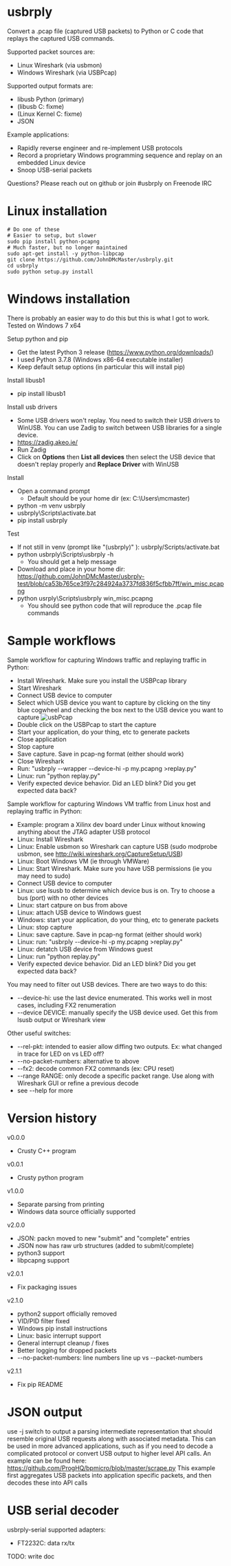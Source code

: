 # usbrply

Convert a .pcap file (captured USB packets) to Python or C code that replays the captured USB commands.

Supported packet sources are:
* Linux Wireshark (via usbmon)
* Windows Wireshark (via USBPcap)

Supported output formats are:
* libusb Python (primary)
* (libusb C: fixme)
* (Linux Kernel C: fixme)
* JSON

Example applications:
* Rapidly reverse engineer and re-implement USB protocols
* Record a proprietary Windows programming sequence and replay on an embedded Linux device
* Snoop USB-serial packets

Questions? Please reach out on github or join #usbrply on Freenode IRC

# Linux installation

```
# Do one of these
# Easier to setup, but slower
sudo pip install python-pcapng
# Much faster, but no longer maintained
sudo apt-get install -y python-libpcap
git clone https://github.com/JohnDMcMaster/usbrply.git
cd usbrply
sudo python setup.py install
```

# Windows installation

There is probably an easier way to do this but this is what I got to work. Tested on Windows 7 x64

Setup python and pip
 * Get the latest Python 3 release (https://www.python.org/downloads/)
 * I used Python 3.7.8 (Windows x86-64 executable installer)
 * Keep default setup options (in particular this will install pip)

Install libusb1
* pip install libusb1

Install usb drivers
* Some USB drivers won't replay. You need to switch their USB drivers to WinUSB. You can use Zadig to switch between USB libraries for a single device.
* https://zadig.akeo.ie/
* Run Zadig
* Click on **Options** then **List all devices** then select the USB device that doesn't replay properly and **Replace Driver** with WinUSB


Install
* Open a command prompt
  * Default should be your home dir (ex: C:\Users\mcmaster)
* python -m venv usbrply
* usbrply\Scripts\activate.bat
* pip install usbrply

Test
* If not still in venv (prompt like "(usbrply)" ): usbrply/Scripts/activate.bat
* python usbrply\Scripts\usbrply -h
  * You should get a help message
* Download and place in your home dir: https://github.com/JohnDMcMaster/usbrply-test/blob/ca53b765ce3f97c284924a3737fd836f5cfbb7ff/win_misc.pcapng
* python usrply\Scripts\usbrply win_misc.pcapng
  * You should see python code that will reproduce the .pcap file commands

# Sample workflows

Sample workflow for capturing Windows traffic and replaying traffic in Python:
* Install Wireshark. Make sure you install the USBPcap library
* Start Wireshark
* Connect USB device to computer
* Select which USB device you want to capture by clicking on the tiny blue cogwheel and checking the box next to the USB device you want to capture ![usbPcap](docs/usbPcap.png)
* Double click on the USBPcap to start the capture
* Start your application, do your thing, etc to generate packets
* Close application
* Stop capture
* Save capture. Save in pcap-ng format (either should work)
* Close Wireshark
* Run: "usbrply --wrapper --device-hi -p my.pcapng >replay.py" 
* Linux: run "python replay.py"
* Verify expected device behavior. Did an LED blink? Did you get expected data back?

Sample workflow for capturing Windows VM traffic from Linux host and replaying traffic in Python:
* Example: program a Xilinx dev board under Linux without knowing anything about the JTAG adapter USB protocol
* Linux: Install Wireshark
* Linux: Enable usbmon so Wireshark can capture USB (sudo modprobe usbmon, see http://wiki.wireshark.org/CaptureSetup/USB)
* Linux: Boot Windows VM (ie through VMWare)
* Linux: Start Wireshark. Make sure you have USB permissions (ie you may need to sudo)
* Connect USB device to computer
* Linux: use lsusb to determine which device bus is on. Try to choose a bus (port) with no other devices
* Linux: start catpure on bus from above
* Linux: attach USB device to Windows guest
* Windows: start your application, do your thing, etc to generate packets
* Linux: stop capture
* Linux: save capture. Save in pcap-ng format (either should work)
* Linux: run: "usbrply --device-hi -p my.pcapng >replay.py"
* Linux: detatch USB device from Windows guest
* Linux: run "python replay.py"
* Verify expected device behavior. Did an LED blink? Did you get expected data back?

You may need to filter out USB devices. There are two ways to do this:
* --device-hi: use the last device enumerated. This works well in most cases, including FX2 renumeration
* --device DEVICE: manually specify the USB device used. Get this from lsusb output or Wireshark view

Other useful switches:
* --rel-pkt: intended to easier allow diffing two outputs. Ex: what changed in trace for LED on vs LED off?
* --no-packet-numbers: alternative to above
* --fx2: decode common FX2 commands (ex: CPU reset)
* --range RANGE: only decode a specific packet range. Use along with Wireshark GUI or refine a previous decode
* see --help for more

# Version history

v0.0.0
  * Crusty C++ program

v0.0.1
  * Crusty python program

v1.0.0
  * Separate parsing from printing
  * Windows data source officially supported

v2.0.0
  * JSON: packn moved to new "submit" and "complete" entries
  * JSON now has raw urb structures (added to submit/complete)
  * python3 support
  * libpcapng support

v2.0.1
  * Fix packaging issues

v2.1.0
  * python2 support officially removed
  * VID/PID filter fixed
  * Windows pip install instructions
  * Linux: basic interrupt support
  * General interrupt cleanup / fixes
  * Better logging for dropped packets
  * --no-packet-numbers: line numbers line up vs --packet-numbers

v2.1.1
  * Fix pip README

# JSON output

use -j switch to output a parsing intermediate representation that should resemble original USB requests
along with associated metadata.
This can be used in more advanced applications, such as if you need to decode a complicated protocol
or convert USB output to higher level API calls.
An example can be found here: https://github.com/ProgHQ/bpmicro/blob/master/scrape.py
This example first aggregates USB packets into application specific packets, and then decodes these into API calls


# USB serial decoder

usbrply-serial supported adapters:
  * FT2232C: data rx/tx

TODO: write doc

